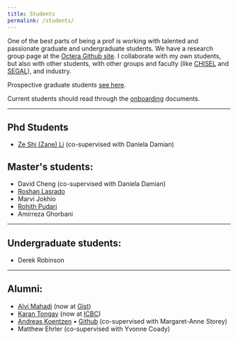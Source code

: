 ```yaml
---
title: Students
permalink: /students/
---
```


One of the best parts of being a prof is working with talented and passionate graduate and undergraduate students. We have a research group page at the [Octera Github site](https://github.com/octeraIS/). I collaborate with my own students, but also with other students, with other groups and faculty (like [CHISEL](https://thechiselgroup.org) and [SEGAL](https://http://thesegalgroup.org)), and industry. 

Prospective graduate students [see here](/prospective/).

Current students should read through the [onboarding](https://github.com/neilernst/Onboarding) documents. 

----

## Phd Students

* [Ze Shi (Zane) Li](http://thesegalgroup.org/people/ze-shi-li/) (co-supervised with Daniela Damian)

## Master's students:

* David Cheng (co-supervised with Daniela Damian)
* [Roshan Lasrado](https://roshanlas.com)
* Marvi Jokhio
* [Rohith Pudari](https://rohith-hacker.github.io/cv/)
* Amirreza Ghorbani

----
## Undergraduate students:

* Derek Robinson

----
## Alumni:
* [Alvi Mahadi](https://github.com/alvi2496) (now at [Gist](https://gist-apps.com))
* [Karan Tongay](https://github.com/karantongay) (now at [ICBC](https://www.icbc.com/))
* [Andreas Koentzen](http://www.apkc.net/) • [Github](https://github.com/k-zen) (co-supervised with Margaret-Anne Storey)
* Matthew Ehrler  (co-supervised with Yvonne Coady)

